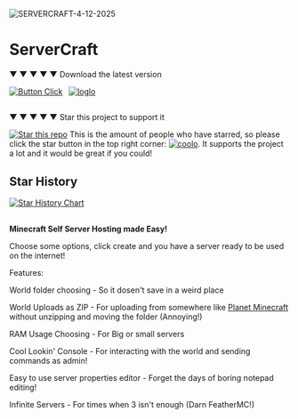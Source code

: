 ![SERVERCRAFT-4-12-2025](https://github.com/user-attachments/assets/391dd86b-e325-46f0-b8c8-c31c9e6af5b9)
# ServerCraft

▼ ▼ ▼ ▼ ▼ Download the latest version

[![Button Click]][Link]  [![loglo]][biglo]

##

▼ ▼ ▼ ▼ ▼ Star this project to support it

[![Star this repo](https://img.shields.io/github/stars/lazerkatsweirdstuff/servercraft?style=social)]() This is the amount of people who have starred, so please click the star button in the top right corner: [![coolo](https://github.com/user-attachments/assets/ba10594e-3567-4c6f-8647-72ecc7292a3a)](). It supports the project a lot and it would be great if you could!

## Star History

<a href="https://www.star-history.com/#lazerkatsweirdstuff/servercraft&Date">
 <picture>
   <source media="(prefers-color-scheme: dark)" srcset="https://api.star-history.com/svg?repos=lazerkatsweirdstuff/servercraft&type=Date&theme=dark" />
   <source media="(prefers-color-scheme: light)" srcset="https://api.star-history.com/svg?repos=lazerkatsweirdstuff/servercraft&type=Date" />
   <img alt="Star History Chart" src="https://api.star-history.com/svg?repos=lazerkatsweirdstuff/servercraft&type=Date" />
 </picture>
</a>

##

**Minecraft Self Server Hosting made Easy!**

Choose some options, click create and you have a server ready to be used on the internet!

Features:

World folder choosing - So it dosen't save in a weird place

World Uploads as ZIP - For uploading from somewhere like [Planet Minecraft](https://www.planetminecraft.com/projects/) without unzipping and moving the folder (Annoying!)

RAM Usage Choosing - For Big or small servers

Cool Lookin' Console - For interacting with the world and sending commands as admin!

Easy to use server properties editor - Forget the days of boring notepad editing!

Infinite Servers - For times when 3 isn't enough (Darn FeatherMC!)

[Button Click]: https://img.shields.io/badge/Install-grey?style=for-the-badge&logoColor=white&logo=Files
[Link]: https://github.com/lazerkatsweirdstuff/servercraft/releases/download/V0.3/ServerCraftv0.3.exe
[loglo]: https://img.shields.io/badge/Home%20page-grey?style=for-the-badge&logoColor=white
[biglo]: https://lazerkatsweirdstuff.github.io/servercraft/
